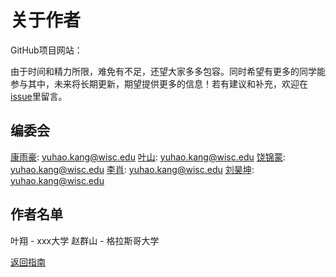 # 关于作者

GitHub项目网站：

由于时间和精力所限，难免有不足，还望大家多多包容。同时希望有更多的同学能参与其中，未来将长期更新，期望提供更多的信息！若有建议和补充，欢迎在[issue](https://github.com/GIS-Info/GIS-Info.github.io/issues)里留言。

## 编委会
[康雨豪](https://github.com/kkyyhh96): [yuhao.kang@wisc.edu](mailto:yuhao.kang@wisc.edu)
[叶山](https://github.com/kkyyhh96): [yuhao.kang@wisc.edu](mailto:yuhao.kang@wisc.edu)
[饶锦蒙](https://github.com/kkyyhh96): [yuhao.kang@wisc.edu](mailto:yuhao.kang@wisc.edu)
[李肖](https://github.com/kkyyhh96): [yuhao.kang@wisc.edu](mailto:yuhao.kang@wisc.edu)
[刘昊坤](https://github.com/kkyyhh96): [yuhao.kang@wisc.edu](mailto:yuhao.kang@wisc.edu)

## 作者名单
<!-- 这份GIS留学指南由[康雨豪](https://github.com/kkyyhh96)发起，并由不同作者提供资料完成，相关贡献者列于学校名称之后，部分学校名称后无贡献者，是因为该校信息的提供者不愿意透露姓名。这篇文章原发于[知乎](https://zhuanlan.zhihu.com/p/82774812)，该GitHub网页文档由[叶山](https://github.com/yeshancqcq)创建。由于时间和精力所限，难免有不足，还望大家多多包容。同时希望有更多的同学能参与其中，未来将长期更新，期望提供更多的信息！若有建议和补充，欢迎在[issue](https://github.com/GIS-Info/GIS-Info.github.io/issues)里留言。 -->

叶翔 - xxx大学
赵群山 - 格拉斯哥大学

[返回指南](https://gis-info.github.io/)
